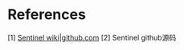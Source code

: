 # References

[1] [Sentinel wiki|github.com](https://github.com/alibaba/Sentinel/wiki/%E4%BB%8B%E7%BB%8D)
[2] Sentinel github源码



